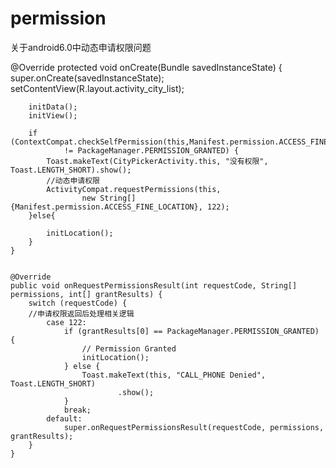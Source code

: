 # permission
关于android6.0中动态申请权限问题


@Override
    protected void onCreate(Bundle savedInstanceState) {
        super.onCreate(savedInstanceState);
        setContentView(R.layout.activity_city_list);

        initData();
        initView();

        if (ContextCompat.checkSelfPermission(this,Manifest.permission.ACCESS_FINE_LOCATION)
                != PackageManager.PERMISSION_GRANTED) {
            Toast.makeText(CityPickerActivity.this, "没有权限", Toast.LENGTH_SHORT).show();
            //动态申请权限
            ActivityCompat.requestPermissions(this,
                    new String[]{Manifest.permission.ACCESS_FINE_LOCATION}, 122);
        }else{

            initLocation();
        }
    }


    @Override
    public void onRequestPermissionsResult(int requestCode, String[] permissions, int[] grantResults) {
        switch (requestCode) {
        //申请权限返回后处理相关逻辑
            case 122:
                if (grantResults[0] == PackageManager.PERMISSION_GRANTED) {
                    // Permission Granted
                    initLocation();
                } else {
                    Toast.makeText(this, "CALL_PHONE Denied", Toast.LENGTH_SHORT)
                            .show();
                }
                break;
            default:
                super.onRequestPermissionsResult(requestCode, permissions, grantResults);
        }
    }
